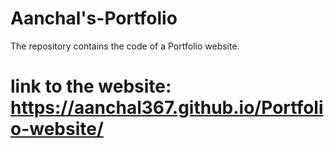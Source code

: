 # Aanchal's-Portfolio
The repository contains the code of a Portfolio website.
# link to the website: https://aanchal367.github.io/Portfolio-website/
